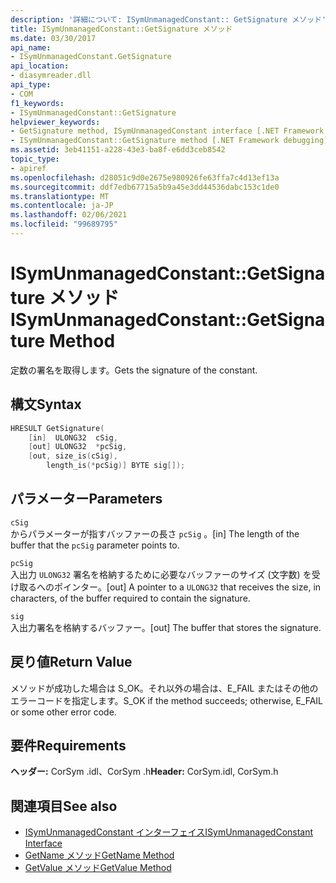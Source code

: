 ```yaml
---
description: '詳細について: ISymUnmanagedConstant:: GetSignature メソッド'
title: ISymUnmanagedConstant::GetSignature メソッド
ms.date: 03/30/2017
api_name:
- ISymUnmanagedConstant.GetSignature
api_location:
- diasymreader.dll
api_type:
- COM
f1_keywords:
- ISymUnmanagedConstant::GetSignature
helpviewer_keywords:
- GetSignature method, ISymUnmanagedConstant interface [.NET Framework debugging]
- ISymUnmanagedConstant::GetSignature method [.NET Framework debugging]
ms.assetid: 3eb41151-a228-43e3-ba8f-e6dd3ceb8542
topic_type:
- apiref
ms.openlocfilehash: d28051c9d0e2675e980926fe63ffa7c4d13ef13a
ms.sourcegitcommit: ddf7edb67715a5b9a45e3dd44536dabc153c1de0
ms.translationtype: MT
ms.contentlocale: ja-JP
ms.lasthandoff: 02/06/2021
ms.locfileid: "99689795"
---
```

# <a name="isymunmanagedconstantgetsignature-method"></a><span data-ttu-id="660ee-103">ISymUnmanagedConstant::GetSignature メソッド</span><span class="sxs-lookup"><span data-stu-id="660ee-103">ISymUnmanagedConstant::GetSignature Method</span></span>

<span data-ttu-id="660ee-104">定数の署名を取得します。</span><span class="sxs-lookup"><span data-stu-id="660ee-104">Gets the signature of the constant.</span></span>  
  
## <a name="syntax"></a><span data-ttu-id="660ee-105">構文</span><span class="sxs-lookup"><span data-stu-id="660ee-105">Syntax</span></span>  
  
```cpp  
HRESULT GetSignature(  
    [in]  ULONG32  cSig,  
    [out] ULONG32  *pcSig,  
    [out, size_is(cSig),  
        length_is(*pcSig)] BYTE sig[]);  
```  
  
## <a name="parameters"></a><span data-ttu-id="660ee-106">パラメーター</span><span class="sxs-lookup"><span data-stu-id="660ee-106">Parameters</span></span>  

 `cSig`  
 <span data-ttu-id="660ee-107">からパラメーターが指すバッファーの長さ `pcSig` 。</span><span class="sxs-lookup"><span data-stu-id="660ee-107">[in] The length of the buffer that the `pcSig` parameter points to.</span></span>  
  
 `pcSig`  
 <span data-ttu-id="660ee-108">入出力 `ULONG32` 署名を格納するために必要なバッファーのサイズ (文字数) を受け取るへのポインター。</span><span class="sxs-lookup"><span data-stu-id="660ee-108">[out] A pointer to a `ULONG32` that receives the size, in characters, of the buffer required to contain the signature.</span></span>  
  
 `sig`  
 <span data-ttu-id="660ee-109">入出力署名を格納するバッファー。</span><span class="sxs-lookup"><span data-stu-id="660ee-109">[out] The buffer that stores the signature.</span></span>  
  
## <a name="return-value"></a><span data-ttu-id="660ee-110">戻り値</span><span class="sxs-lookup"><span data-stu-id="660ee-110">Return Value</span></span>  

 <span data-ttu-id="660ee-111">メソッドが成功した場合は S_OK。それ以外の場合は、E_FAIL またはその他のエラーコードを指定します。</span><span class="sxs-lookup"><span data-stu-id="660ee-111">S_OK if the method succeeds; otherwise, E_FAIL or some other error code.</span></span>  
  
## <a name="requirements"></a><span data-ttu-id="660ee-112">要件</span><span class="sxs-lookup"><span data-stu-id="660ee-112">Requirements</span></span>  

 <span data-ttu-id="660ee-113">**ヘッダー:** CorSym .idl、CorSym .h</span><span class="sxs-lookup"><span data-stu-id="660ee-113">**Header:** CorSym.idl, CorSym.h</span></span>  
  
## <a name="see-also"></a><span data-ttu-id="660ee-114">関連項目</span><span class="sxs-lookup"><span data-stu-id="660ee-114">See also</span></span>

- [<span data-ttu-id="660ee-115">ISymUnmanagedConstant インターフェイス</span><span class="sxs-lookup"><span data-stu-id="660ee-115">ISymUnmanagedConstant Interface</span></span>](isymunmanagedconstant-interface.md)
- [<span data-ttu-id="660ee-116">GetName メソッド</span><span class="sxs-lookup"><span data-stu-id="660ee-116">GetName Method</span></span>](isymunmanagedconstant-getname-method.md)
- [<span data-ttu-id="660ee-117">GetValue メソッド</span><span class="sxs-lookup"><span data-stu-id="660ee-117">GetValue Method</span></span>](isymunmanagedconstant-getvalue-method.md)
